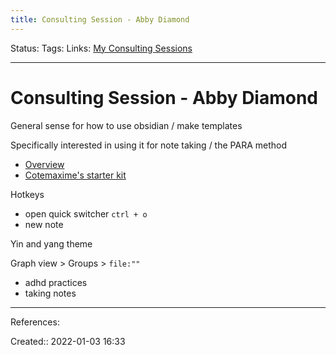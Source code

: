 ```yaml
---
title: Consulting Session - Abby Diamond
---
```

Status: 
Tags: 
Links: [My Consulting Sessions](out/my-consulting-sessions.md)
___
# Consulting Session - Abby Diamond
General sense for how to use obsidian / make templates

Specifically interested in using it for note taking / the PARA method
- [Overview](https://fortelabs.co/blog/para/)
- [Cotemaxime's starter kit](https://forum.obsidian.md/t/para-starter-kit/223)

Hotkeys
- open quick switcher `ctrl + o`
- new note

Yin and yang theme

Graph view > Groups > `file:""`

- adhd practices
- taking notes
___
References:

Created:: 2022-01-03 16:33
